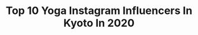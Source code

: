 ---
title: Top 10 Yoga Instagram Influencers In Kyoto In 2020
description: >-
  Find top yoga Instagram influencers in Kyoto in 2020. Most popular hashtags: #kyoto #yoga #japan #pr.
platform: Instagram
profiles:
  - username: "nozomi_takiguchi"
    fullname: >-
      滝口 希 Nozomi Takiguchi
    location: "Japan"
    followers: 16868
    engagement: 375
    commentsToLikes: 0.003795
    id: ck14h9ba896oq0i19amkbkuom
    verified: false
    hashtags: "#cafe, #kyoto, #herekyoto, #2020"
  - username: "rinauchiyama_official"
    fullname: >-
      内山理名 Rina Uchiyama
    location: "Japan"
    followers: 68212
    engagement: 379
    commentsToLikes: 0.009763
    id: ck8t1qxfowop40j780caj8bk4
    verified: true
    hashtags: "#astierdevillatte, #kamakura, #shanti, #spring"
  - username: "hiromi.tomii"
    fullname: >-
      Hiromi.Tomii
    location: "Japan"
    followers: 76357
    engagement: 116
    commentsToLikes: 0.020525
    id: ck5zsd9a9yaaz0i14aci63ntu
    verified: false
    hashtags: "#liakulea, #threeluck, #paulandjoe, #crashbox"
  - username: "rickieg_official"
    fullname: >-
      Rickie-G_official
    location: "Japan"
    followers: 21362
    engagement: 383
    commentsToLikes: 0.001923
    id: ck1367c0253dj0i191b5d19po
    verified: false
    hashtags: "#thecamp, #releaseparty, #patagonia, #christmaslive2019"
  - username: "galina_kerimova_jp"
    fullname: >-
      Japan Adventures 📍Kyoto
    location: "Japan"
    followers: 7284
    engagement: 263
    commentsToLikes: 0.061176
    id: ck0w3sk59v1vk0i191bl9wczf
    verified: false
    hashtags: "#japanesegarden, #japanexpat, #wellness, #japanlover"
  - username: "222roseeee"
    fullname: >-
      
    location: "Japan"
    followers: 7371
    engagement: 977
    commentsToLikes: 0.039484
    id: ck138uvrai5800i19l1yn1nd3
    verified: false
    hashtags: "#kobe, #yummyfood, #hotel, #yoga"
  - username: "11misato10"
    fullname: >-
      MISATO
    location: "Japan"
    followers: 10396
    engagement: 801
    commentsToLikes: 0.019073
    id: ck5c7rkjo829m0i1149qnc4g3
    verified: false
    hashtags: "#merryrockparade2019, #radio, #radiodj, #merryrockparade"
  - username: "miawatanabe_yoga"
    fullname: >-
      Mia
    location: "Japan"
    followers: 22616
    engagement: 903
    commentsToLikes: 0.057017
    id: ck14l4qmzsuh90i19pq2tx3ir
    verified: false
    hashtags: "#yogalover, #fitness, #facebook, #loveyourself"
  - username: "madhuri.chavan7"
    fullname: >-
      Madhuri Chavan
    location: "Japan"
    followers: 7702
    engagement: 993
    commentsToLikes: 0.078565
    id: ck15q0f1p0hzj0i197nafgoir
    verified: false
    hashtags: "#bollywooddanceroutine, #universalstudiosjapanosaka, #sesamestreetbollywood, #usj"
  - username: "sweetpea_miki"
    fullname: >-
      フォトグラファー Miki❤大阪北摂Sweetpea
    location: "Japan"
    followers: 29216
    engagement: 221
    commentsToLikes: 0.049231
    id: ck6tn4c7k93wn0j71adit9dij
    verified: false
    hashtags: "#pillow, #twistpillow, #amu, #mavenwatches"
---